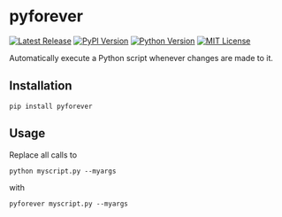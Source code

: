 # pyforever

[![Latest Release](https://img.shields.io/github/release/blu3r4y/pyforever.svg?style=popout-square)](https://github.com/blu3r4y/pyforever/releases/latest)
[![PyPI Version](https://img.shields.io/pypi/v/pyforever?style=popout-square)](https://pypi.org/project/pyforever/)
[![Python Version](https://img.shields.io/badge/python-3.5%2B-blue?style=popout-square)](https://pypi.org/project/pyforever/)
[![MIT License](https://img.shields.io/badge/License-MIT-yellow.svg?style=popout-square)](LICENSE.txt)

Automatically execute a Python script whenever changes are made to it.

## Installation

    pip install pyforever

## Usage

Replace all calls to

    python myscript.py --myargs

with

    pyforever myscript.py --myargs
